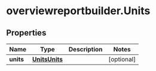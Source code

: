 # overviewreportbuilder.Units

## Properties

Name | Type | Description | Notes
------------ | ------------- | ------------- | -------------
**units** | [**UnitsUnits**](UnitsUnits.md) |  | [optional] 


